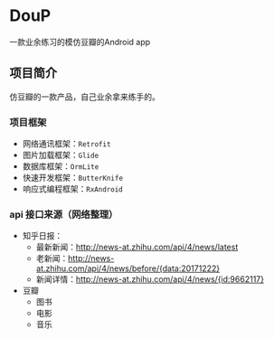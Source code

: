 # DouP
一款业余练习的模仿豆瓣的Android app

## 项目简介

仿豆瓣的一款产品，自己业余拿来练手的。

### 项目框架

- 网络通讯框架：`Retrofit`
- 图片加载框架：`Glide`
- 数据库框架：`OrmLite`
- 快速开发框架：`ButterKnife`
- 响应式编程框架：`RxAndroid`

### api 接口来源（网络整理）

- 知乎日报：
  - 最新新闻：http://news-at.zhihu.com/api/4/news/latest
  - 老新闻：http://news-at.zhihu.com/api/4/news/before/{data:20171222}
  - 新闻详情：http://news-at.zhihu.com/api/4/news/{id:9662117}
- 豆瓣
  - 图书
  - 电影
  - 音乐
